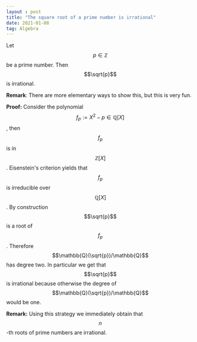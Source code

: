 ```yaml
---
layout : post
title: "The square root of a prime number is irrational"
date: 2021-01-08
tag: Algebra
---
```

Let $$p\in \mathbb{Z}$$ be a prime number. Then $$\sqrt{p}$$ is irrational. 

**Remark**: There are more elementary ways to show this, but this is very fun. 

**Proof:** Consider the polynomial $$f_p:=X^2-p\in \mathbb{Q}[X]$$, then $$f_p$$ is in $$\mathbb{Z}[X]$$. Eisenstein's criterion yields that $$f_p$$ is irreducible over $$\mathbb{Q}[X]$$. By construction $$\sqrt{p}$$ is a root of $$f_p$$. Therefore $$\mathbb{Q}(\sqrt{p})/\mathbb{Q}$$ has degree two. In particular we get that $$\sqrt{p}$$ is irrational because otherwise the degree of $$\mathbb{Q}(\sqrt{p})/\mathbb{Q}$$ would be one. 

**Remark:** Using this strategy we immediately obtain that $$n$$-th roots of prime numbers are irrational. 
